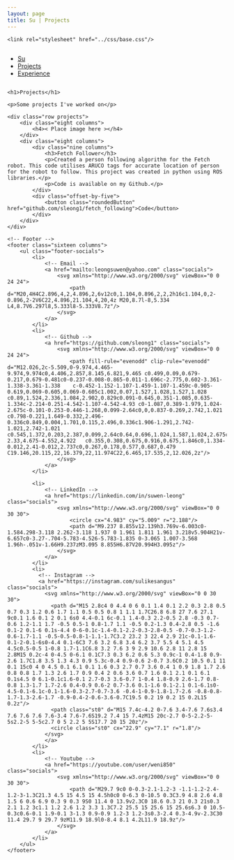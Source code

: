 ```yaml
---
layout: page
title: Su | Projects
---
```


<html lang="en">
<head>
	<meta charset="utf-8">
	<title>Su | Roboticist | Programmer</title>
	<meta name="description" content="Suwen Leong | Roboticist | Programmer"/>
	<meta name="author" content="Suwen Leong"/>
	<meta name="viewport" content="width=device-width, initial-scale=1, maximum-scale=1"/>
	

	<link rel="stylesheet" href="../css/base.css"/>
</head>


<body>
<div class="container">
	<div class="sixteen columns">
		<!-- Top nav bar -->
        <nav class="nav" id="mainNav">
            <div class="navbar" id="navbarResponsive">
                <ul>
                    <li><a href="../index.html">Su</a></li>
                    <li><a href="projects.html">Projects</a></li>
                    <li><a href="experience.html">Experience</a></li>
                </ul>
            </div>
        </nav>
    </div>

    <h1>Projects</h1>

    <p>Some projects I've worked on</p>

	<div class="row projects">
		<div class="eight columns">
			<h4>< Place image here ></h4>
		</div>
		<div class="eight columns">
			<div class="nine columns">
				<h3>Fetch Follower</h3>
				<p>Created a person following algorithm for the Fetch robot. This code utilises ARUCO tags for accurate location of person for the robot to follow. This project was created in python using ROS libraries.</p>
				<p>Code is available on my Github.</p>
			</div>
			<div class="offset-by-five">
				<button class="roundedButton" href="github.com/sleong1/fetch_following">Code</button>
			</div>
		</div>
	</div>

	<!-- Footer -->
	<footer class="sixteen columns">
		<ul class="footer-socials">
        	<li>
        		<!-- Email -->
        		<a href="mailto:leongsuwen@yahoo.com" class="socials">
        			<svg xmlns="http://www.w3.org/2000/svg" viewBox="0 0 24 24">
        				<path d="M20,4H4C2.896,4,2,4.896,2,6v12c0,1.104,0.896,2,2,2h16c1.104,0,2-0.896,2-2V6C22,4.896,21.104,4,20,4z M20,8.7l-8,5.334 L4,8.7V6.297l8,5.333l8-5.333V8.7z"/>
        			</svg>
        		</a>
        	</li>
        	<li>
        		<!-- Github -->
        		<a href="https://github.com/sleong1" class="socials">
	        		<svg xmlns="http://www.w3.org/2000/svg" viewBox="0 0 24 24">
	        			<path fill-rule="evenodd" clip-rule="evenodd" d="M12.026,2c-5.509,0-9.974,4.465-9.974,9.974c0,4.406,2.857,8.145,6.821,9.465	c0.499,0.09,0.679-0.217,0.679-0.481c0-0.237-0.008-0.865-0.011-1.696c-2.775,0.602-3.361-1.338-3.361-1.338	c-0.452-1.152-1.107-1.459-1.107-1.459c-0.905-0.619,0.069-0.605,0.069-0.605c1.002,0.07,1.527,1.028,1.527,1.028	c0.89,1.524,2.336,1.084,2.902,0.829c0.091-0.645,0.351-1.085,0.635-1.334c-2.214-0.251-4.542-1.107-4.542-4.93	c0-1.087,0.389-1.979,1.024-2.675c-0.101-0.253-0.446-1.268,0.099-2.64c0,0,0.837-0.269,2.742,1.021	c0.798-0.221,1.649-0.332,2.496-0.336c0.849,0.004,1.701,0.115,2.496,0.336c1.906-1.291,2.742-1.021,2.742-1.021	c0.545,1.372,0.203,2.387,0.099,2.64c0.64,0.696,1.024,1.587,1.024,2.675c0,3.833-2.33,4.675-4.552,4.922	c0.355,0.308,0.675,0.916,0.675,1.846c0,1.334-0.012,2.41-0.012,2.737c0,0.267,0.178,0.577,0.687,0.479	C19.146,20.115,22,16.379,22,11.974C22,6.465,17.535,2,12.026,2z"/>
	        		</svg>
        		</a>
        	</li>

        	<li>
        		<!-- LinkedIn -->
        		<a href="https://linkedin.com/in/suwen-leong" class="socials">
        			<svg xmlns="http://www.w3.org/2000/svg" viewBox="0 0 30 30">
        				<circle cx="4.983" cy="5.009" r="2.188"/>
        				<path d="M9.237 8.855v12.139h3.769v-6.003c0-1.584.298-3.118 2.262-3.118 1.937 0 1.961 1.811 1.961 3.218v5.904H21v-6.657c0-3.27-.704-5.783-4.526-5.783-1.835 0-3.065 1.007-3.568 1.96h-.051v-1.66H9.237zM3.095 8.855H6.87V20.994H3.095z"/>
        			</svg>
        		</a>
        	</li>
        	<li>
	          <!-- Instagram -->
	          <a href="https://instagram.com/sulikesangus" class="socials">
	            <svg xmlns="http://www.w3.org/2000/svg" viewBox="0 0 30 30">
	              <path d="M15 2.8c4 0 4.4 0 6 0.1 1.4 0.1 2.2 0.3 2.8 0.5 0.7 0.3 1.2 0.6 1.7 1.1 0.5 0.5 0.8 1 1.1 1.7C26.8 6.8 27 7.6 27.1 9c0.1 1.6 0.1 2 0.1 6s0 4.4-0.1 6c-0.1 1.4-0.3 2.2-0.5 2.8 -0.3 0.7-0.6 1.2-1.1 1.7 -0.5 0.5-1 0.8-1.7 1.1 -0.5 0.2-1.3 0.4-2.8 0.5 -1.6 0.1-2 0.1-6 0.1s-4.4 0-6-0.1c-1.4-0.1-2.2-0.3-2.8-0.5 -0.7-0.3-1.2-0.6-1.7-1.1 -0.5-0.5-0.8-1-1.1-1.7C3.2 23.2 3 22.4 2.9 21c-0.1-1.6-0.1-2-0.1-6s0-4.4 0.1-6C3 7.6 3.2 6.8 3.4 6.2 3.7 5.5 4 5.1 4.5 4.5c0.5-0.5 1-0.8 1.7-1.1C6.8 3.2 7.6 3 9 2.9 10.6 2.8 11 2.8 15 2.8M15 0.2c-4 0-4.5 0-6.1 0.1C7.3 0.3 6.2 0.6 5.3 0.9c-1 0.4-1.8 0.9-2.6 1.7C1.8 3.5 1.3 4.3 0.9 5.3c-0.4 0.9-0.6 2-0.7 3.6C0.2 10.5 0.1 11 0.1 15c0 4 0 4.5 0.1 6.1 0.1 1.6 0.3 2.7 0.7 3.6 0.4 1 0.9 1.8 1.7 2.6 0.8 0.8 1.7 1.3 2.6 1.7 0.9 0.4 2 0.6 3.6 0.7 1.6 0.1 2.1 0.1 6.1 0.1s4.5 0 6.1-0.1c1.6-0.1 2.7-0.3 3.6-0.7 1-0.4 1.8-0.9 2.6-1.7 0.8-0.8 1.3-1.7 1.7-2.6 0.4-0.9 0.6-2 0.7-3.6 0.1-1.6 0.1-2.1 0.1-6.1s0-4.5-0.1-6.1c-0.1-1.6-0.3-2.7-0.7-3.6 -0.4-1-0.9-1.8-1.7-2.6 -0.8-0.8-1.7-1.3-2.6-1.7 -0.9-0.4-2-0.6-3.6-0.7C19.5 0.2 19 0.2 15 0.2L15 0.2z"/>
	              <path class="st0" d="M15 7.4c-4.2 0-7.6 3.4-7.6 7.6s3.4 7.6 7.6 7.6 7.6-3.4 7.6-7.6S19.2 7.4 15 7.4zM15 20c-2.7 0-5-2.2-5-5s2.2-5 5-5c2.7 0 5 2.2 5 5S17.7 20 15 20z"/>
	              <circle class="st0" cx="22.9" cy="7.1" r="1.8"/>
	            </svg>
	        	</a>
	    	</li>
	    	<li>
				<!-- Youtube -->
				<a href="https://youtube.com/user/weni850" class="socials">
	            	<svg xmlns="http://www.w3.org/2000/svg" viewBox="0 0 30 30">
	              		<path d="M29.7 9c0 0-0.3-2.1-1.2-3 -1.1-1.2-2.4-1.2-3-1.3C21.3 4.5 15 4.5 15 4.5h0c0 0-6.3 0-10.5 0.3C3.9 4.8 2.6 4.8 1.5 6 0.6 6.9 0.3 9 0.3 9S0 11.4 0 13.9v2.3C0 18.6 0.3 21 0.3 21s0.3 2.1 1.2 3c1.1 1.2 2.6 1.2 3.3 1.3C7.2 25.5 15 25.6 15 25.6s6.3 0 10.5-0.3c0.6-0.1 1.9-0.1 3-1.3 0.9-0.9 1.2-3 1.2-3s0.3-2.4 0.3-4.9v-2.3C30 11.4 29.7 9 29.7 9zM11.9 18.9l0-8.4 8.1 4.2L11.9 18.9z"/>
	            	</svg>
          		</a>
        	</li>
		</ul>
	</footer>
</div>
</body>
</html>